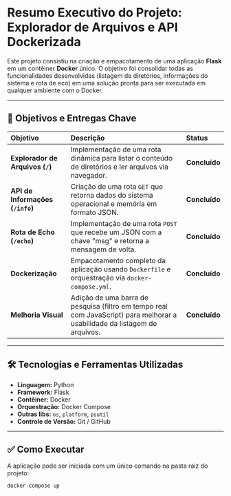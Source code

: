 # Resumo Executivo do Projeto: Explorador de Arquivos e API Dockerizada

Este projeto consistiu na criação e empacotamento de uma aplicação **Flask** em um contêiner **Docker** único. O objetivo foi consolidar todas as funcionalidades desenvolvidas (listagem de diretórios, informações do sistema e rota de eco) em uma solução pronta para ser executada em qualquer ambiente com o Docker.

---

## 🎯 Objetivos e Entregas Chave

| Objetivo | Descrição | Status |
| :--- | :--- | :--- |
| **Explorador de Arquivos (`/`)** | Implementação de uma rota dinâmica para listar o conteúdo de diretórios e ler arquivos via navegador. | **Concluído** |
| **API de Informações (`/info`)** | Criação de uma rota `GET` que retorna dados do sistema operacional e memória em formato JSON. | **Concluído** |
| **Rota de Echo (`/echo`)** | Implementação de uma rota `POST` que recebe um JSON com a chave "msg" e retorna a mensagem de volta. | **Concluído** |
| **Dockerização** | Empacotamento completo da aplicação usando `Dockerfile` e orquestração via `docker-compose.yml`. | **Concluído** |
| **Melhoria Visual** | Adição de uma barra de pesquisa (filtro em tempo real com JavaScript) para melhorar a usabilidade da listagem de arquivos. | **Concluído** |

---

## 🛠️ Tecnologias e Ferramentas Utilizadas

* **Linguagem:** Python
* **Framework:** Flask
* **Contêiner:** Docker
* **Orquestração:** Docker Compose
* **Outras libs:** `os`, `platform`, `psutil`
* **Controle de Versão:** Git / GitHub

---

## ✅ Como Executar

A aplicação pode ser iniciada com um único comando na pasta raiz do projeto:

```bash
docker-compose up